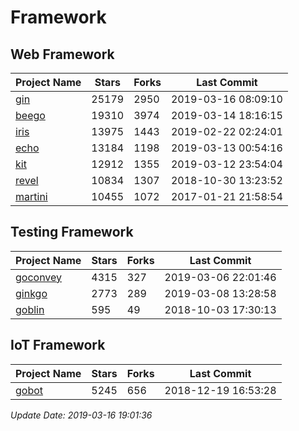 # Framework

## Web Framework

| Project Name | Stars | Forks | Last Commit |
| ------------ | ----- | ----- | ----------- |
| [gin](https://github.com/gin-gonic/gin) | 25179 | 2950 | 2019-03-16 08:09:10 |
| [beego](https://github.com/astaxie/beego) | 19310 | 3974 | 2019-03-14 18:16:15 |
| [iris](https://github.com/kataras/iris) | 13975 | 1443 | 2019-02-22 02:24:01 |
| [echo](https://github.com/labstack/echo) | 13184 | 1198 | 2019-03-13 00:54:16 |
| [kit](https://github.com/go-kit/kit) | 12912 | 1355 | 2019-03-12 23:54:04 |
| [revel](https://github.com/revel/revel) | 10834 | 1307 | 2018-10-30 13:23:52 |
| [martini](https://github.com/go-martini/martini) | 10455 | 1072 | 2017-01-21 21:58:54 |

## Testing Framework

| Project Name | Stars | Forks | Last Commit |
| ------------ | ----- | ----- | ----------- |
| [goconvey](https://github.com/smartystreets/goconvey) | 4315 | 327 | 2019-03-06 22:01:46 |
| [ginkgo](https://github.com/onsi/ginkgo) | 2773 | 289 | 2019-03-08 13:28:58 |
| [goblin](https://github.com/franela/goblin) | 595 | 49 | 2018-10-03 17:30:13 |

## IoT Framework

| Project Name | Stars | Forks | Last Commit |
| ------------ | ----- | ----- | ----------- |
| [gobot](https://github.com/hybridgroup/gobot) | 5245 | 656 | 2018-12-19 16:53:28 |

*Update Date: 2019-03-16 19:01:36*